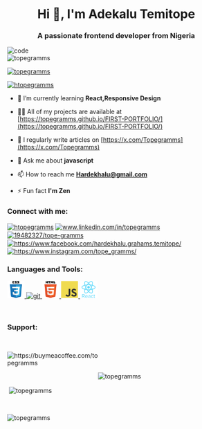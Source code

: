 <h1 align="center">Hi 👋, I'm Adekalu Temitope</h1>
<h3 align="center">A passionate frontend developer from Nigeria</h3>
<img align="left" alt="code" width="800" src="https://infinigeek.com/assets/5-Animation-Techniques-To-Boost-Your-Web-Design-1-min-710x434.jpeg">

<p align="left"> <img src="https://komarev.com/ghpvc/?username=topegramms&label=Profile%20views&color=0e75b6&style=flat" alt="topegramms" /> </p>

<p align="left"> <a href="https://github.com/ryo-ma/github-profile-trophy"><img src="https://github-profile-trophy.vercel.app/?username=topegramms" alt="topegramms" /></a> </p>

<p align="left"> <a href="https://twitter.com/topegramms" target="blank"><img src="https://img.shields.io/twitter/follow/htopegramms?logo=twitter&style=for-the-badge" alt="htopegramms" /></a> </p>

- 🌱 I’m currently learning **React,Responsive Design**

- 👨‍💻 All of my projects are available at [https://topegramms.github.io/FIRST-PORTFOLIO/](https://topegramms.github.io/FIRST-PORTFOLIO/)

- 📝 I regularly write articles on [https://x.com/Topegramms](https://x.com/Topegramms)

- 💬 Ask me about **javascript**

- 📫 How to reach me **Hardekhalu@gmail.com**

- ⚡ Fun fact **I'm Zen**

<h3 align="left">Connect with me:</h3>
<p align="left">
<a href="https://twitter.com/topegramms" target="blank"><img align="center" src="https://raw.githubusercontent.com/rahuldkjain/github-profile-readme-generator/master/src/images/icons/Social/twitter.svg" alt="htopegramms" height="30" width="40" /></a>
<a href="https://linkedin.com/in/topegramms" target="blank"><img align="center" src="https://raw.githubusercontent.com/rahuldkjain/github-profile-readme-generator/master/src/images/icons/Social/linked-in-alt.svg" alt="www.linkedin.com/in/topegramms" height="30" width="40" /></a>
<a href="https://stackoverflow.com/users/19482327/tope-gramms" target="blank"><img align="center" src="https://raw.githubusercontent.com/rahuldkjain/github-profile-readme-generator/master/src/images/icons/Social/stack-overflow.svg" alt="19482327/tope-gramms" height="30" width="40" /></a>
<a href="https://fb.com/hardekhalu.grahams.temitope/" target="blank"><img align="center" src="https://raw.githubusercontent.com/rahuldkjain/github-profile-readme-generator/master/src/images/icons/Social/facebook.svg" alt="https://www.facebook.com/hardekhalu.grahams.temitope/" height="30" width="40" /></a>
<a href="https://instagram.com/tope_gramms/" target="blank"><img align="center" src="https://raw.githubusercontent.com/rahuldkjain/github-profile-readme-generator/master/src/images/icons/Social/instagram.svg" alt="https://www.instagram.com/tope_gramms/" height="30" width="40" /></a>
</p>

<h3 align="left">Languages and Tools:</h3>
<p align="left"> <a href="https://www.w3schools.com/css/" target="_blank" rel="noreferrer"> <img src="https://raw.githubusercontent.com/devicons/devicon/master/icons/css3/css3-original-wordmark.svg" alt="css3" width="40" height="40"/> </a> <a href="https://git-scm.com/" target="_blank" rel="noreferrer"> <img src="https://www.vectorlogo.zone/logos/git-scm/git-scm-icon.svg" alt="git" width="40" height="40"/> </a> <a href="https://www.w3.org/html/" target="_blank" rel="noreferrer"> <img src="https://raw.githubusercontent.com/devicons/devicon/master/icons/html5/html5-original-wordmark.svg" alt="html5" width="40" height="40"/> </a> <a href="https://developer.mozilla.org/en-US/docs/Web/JavaScript" target="_blank" rel="noreferrer"> <img src="https://raw.githubusercontent.com/devicons/devicon/master/icons/javascript/javascript-original.svg" alt="javascript" width="40" height="40"/> </a> <a href="https://reactjs.org/" target="_blank" rel="noreferrer"> <img src="https://raw.githubusercontent.com/devicons/devicon/master/icons/react/react-original-wordmark.svg" alt="react" width="40" height="40"/> </a> </p><br>

<h3 align="left">Support:</h3><br>
<p><a href="https://www.buymeacoffee.com/https://buymeacoffee.com/topegramms"> <img align="left" src="https://cdn.buymeacoffee.com/buttons/v2/default-yellow.png" height="50" width="210" alt="https://buymeacoffee.com/topegramms" /></a></p><br><br>

<p><img align="left" src="https://github-readme-stats.vercel.app/api/top-langs?username=topegramms&show_icons=true&locale=en&layout=compact" alt="topegramms" /></p><br>

<p>&nbsp;<img align="center" src="https://github-readme-stats.vercel.app/api?username=topegramms&show_icons=true&locale=en" alt="topegramms" /></p><br>

<p><img align="center" src="https://github-readme-streak-stats.herokuapp.com/?user=topegramms&" alt="topegramms" /></p><br>
